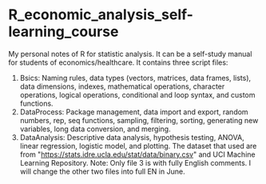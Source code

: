 # R_economic_analysis_self-learning_course 
  My personal notes of R for statistic analysis. 
  It can be a self-study manual for students of economics/healthcare. 
  It contains three script files: 
  1. Bsics: Naming rules, data types (vectors, matrices, data frames, lists), data dimensions, indexes, mathematical operations, character operations, logical        operations, conditional and loop syntax, and custom functions. 
  2. DataProcess: Package management, data import and export, random numbers, rep, seq functions, sampling, filtering, sorting, generating new variables, long        data conversion, and merging. 
  3. DataAnalysis: Descriptive data analysis, hypothesis testing, ANOVA, linear regression, logistic model, and plotting.
     The dataset that used are from "https://stats.idre.ucla.edu/stat/data/binary.csv" and UCI Machine Learning Repository. 
  Note: Only file 3 is with fully English comments. I will change the other two files into full EN in June. 
